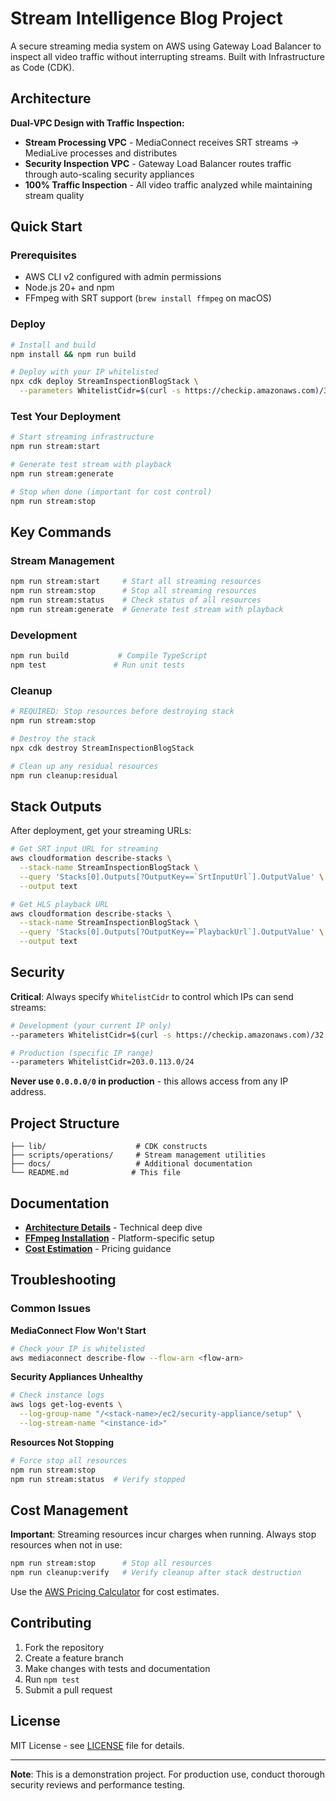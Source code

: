 # Stream Intelligence Blog Project

A secure streaming media system on AWS using Gateway Load Balancer to inspect all video traffic without interrupting streams. Built with Infrastructure as Code (CDK).

## Architecture

**Dual-VPC Design with Traffic Inspection:**
- **Stream Processing VPC** - MediaConnect receives SRT streams → MediaLive processes and distributes
- **Security Inspection VPC** - Gateway Load Balancer routes traffic through auto-scaling security appliances
- **100% Traffic Inspection** - All video traffic analyzed while maintaining stream quality

## Quick Start

### Prerequisites
- AWS CLI v2 configured with admin permissions
- Node.js 20+ and npm
- FFmpeg with SRT support (`brew install ffmpeg` on macOS)

### Deploy
```bash
# Install and build
npm install && npm run build

# Deploy with your IP whitelisted
npx cdk deploy StreamInspectionBlogStack \
  --parameters WhitelistCidr=$(curl -s https://checkip.amazonaws.com)/32
```

### Test Your Deployment
```bash
# Start streaming infrastructure
npm run stream:start

# Generate test stream with playback
npm run stream:generate

# Stop when done (important for cost control)
npm run stream:stop
```

## Key Commands

### Stream Management
```bash
npm run stream:start     # Start all streaming resources
npm run stream:stop      # Stop all streaming resources  
npm run stream:status    # Check status of all resources
npm run stream:generate  # Generate test stream with playback
```

### Development
```bash
npm run build           # Compile TypeScript
npm test               # Run unit tests
```

### Cleanup
```bash
# REQUIRED: Stop resources before destroying stack
npm run stream:stop

# Destroy the stack
npx cdk destroy StreamInspectionBlogStack

# Clean up any residual resources
npm run cleanup:residual
```

## Stack Outputs

After deployment, get your streaming URLs:

```bash
# Get SRT input URL for streaming
aws cloudformation describe-stacks \
  --stack-name StreamInspectionBlogStack \
  --query 'Stacks[0].Outputs[?OutputKey==`SrtInputUrl`].OutputValue' \
  --output text

# Get HLS playback URL
aws cloudformation describe-stacks \
  --stack-name StreamInspectionBlogStack \
  --query 'Stacks[0].Outputs[?OutputKey==`PlaybackUrl`].OutputValue' \
  --output text
```

## Security

**Critical**: Always specify `WhitelistCidr` to control which IPs can send streams:

```bash
# Development (your current IP only)
--parameters WhitelistCidr=$(curl -s https://checkip.amazonaws.com)/32

# Production (specific IP range)
--parameters WhitelistCidr=203.0.113.0/24
```

**Never use `0.0.0.0/0` in production** - this allows access from any IP address.

## Project Structure

```
├── lib/                    # CDK constructs
├── scripts/operations/     # Stream management utilities
├── docs/                   # Additional documentation
└── README.md              # This file
```

## Documentation

- **[Architecture Details](ARCHITECTURE.md)** - Technical deep dive
- **[FFmpeg Installation](docs/FFMPEG_INSTALLATION.md)** - Platform-specific setup
- **[Cost Estimation](docs/COST_ESTIMATION.md)** - Pricing guidance

## Troubleshooting

### Common Issues

**MediaConnect Flow Won't Start**
```bash
# Check your IP is whitelisted
aws mediaconnect describe-flow --flow-arn <flow-arn>
```

**Security Appliances Unhealthy**
```bash
# Check instance logs
aws logs get-log-events \
  --log-group-name "/<stack-name>/ec2/security-appliance/setup" \
  --log-stream-name "<instance-id>"
```

**Resources Not Stopping**
```bash
# Force stop all resources
npm run stream:stop
npm run stream:status  # Verify stopped
```

## Cost Management

**Important**: Streaming resources incur charges when running. Always stop resources when not in use:

```bash
npm run stream:stop      # Stop all resources
npm run cleanup:verify   # Verify cleanup after stack destruction
```

Use the [AWS Pricing Calculator](https://calculator.aws) for cost estimates.

## Contributing

1. Fork the repository
2. Create a feature branch
3. Make changes with tests and documentation
4. Run `npm test`
5. Submit a pull request

## License

MIT License - see [LICENSE](LICENSE) file for details.

---

**Note**: This is a demonstration project. For production use, conduct thorough security reviews and performance testing.
